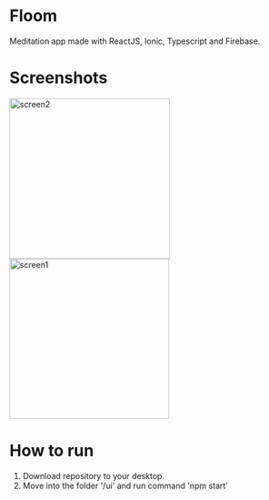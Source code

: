 # Floom
Meditation app made with ReactJS, Ionic, Typescript and Firebase.

# Screenshots
<img width="282" alt="screen2" src="https://user-images.githubusercontent.com/22752742/144864913-6a59260f-d125-4aa5-bdb7-774135bb569e.png"><img width="281" alt="screen1" src="https://user-images.githubusercontent.com/22752742/144865070-d2c877a8-cdd7-4a3c-bb7b-4e29ca2025fa.png">


# How to run
1. Download repository to your desktop.
2. Move into the folder '/ui' and run command 'npm start'
